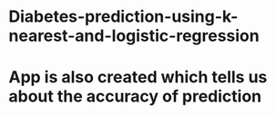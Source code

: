 # Diabetes-prediction-using-k-nearest-and-logistic-regression
# App is also created which tells us about the accuracy of prediction
